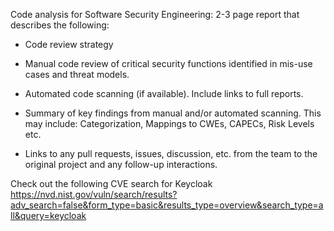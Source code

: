 Code analysis for Software Security Engineering: 2-3 page report that describes the following:

* Code review strategy

* Manual code review of critical security functions identified in mis-use cases and threat models.

* Automated code scanning (if available). Include links to full reports.

* Summary of key findings from manual and/or automated scanning. This may include: Categorization, Mappings to CWEs, CAPECs, Risk Levels etc.

* Links to any pull requests, issues, discussion, etc. from the team to the original project and any follow-up interactions.

Check out the following CVE search for Keycloak
https://nvd.nist.gov/vuln/search/results?adv_search=false&form_type=basic&results_type=overview&search_type=all&query=keycloak 

